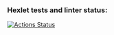 ### Hexlet tests and linter status:
[![Actions Status](https://github.com/ArtourBatiskaf/python-project-50/actions/workflows/hexlet-check.yml/badge.svg)](https://github.com/ArtourBatiskaf/python-project-50/actions)